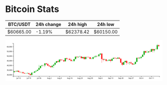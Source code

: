 # Bitcoin Stats

BTC/USDT|24h change|24h high|24h low|
|---|---|---|---|
|$60665.00|-1.19%|$62378.42|$60150.00|

<img src="./chart.svg">
